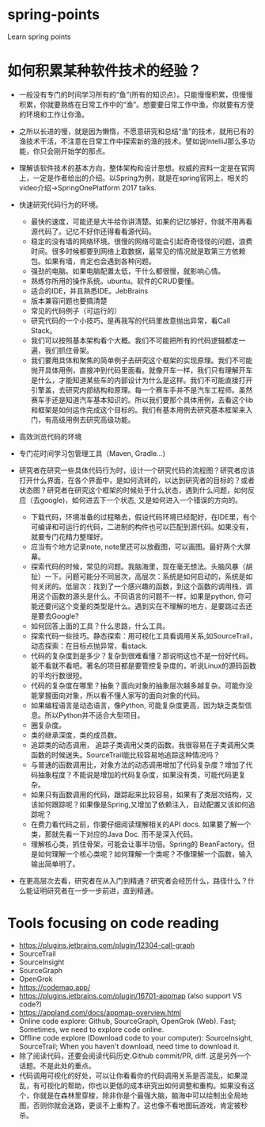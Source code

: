 # spring-points
Learn spring points

# 如何积累某种软件技术的经验？
* 一般没有专门的时间学习所有的“鱼”(所有的知识点）。只能慢慢积累，但慢慢积累，你就要熟练在日常工作中的“渔”。想要要日常工作中渔，你就要有方便的环境和工作让你渔。
* 之所以长进的慢，就是因为懒惰，不愿意研究和总结“渔”的技术，就用已有的渔技术干活，不注意在日常工作中探索新的渔的技术。譬如说IntelliJ那么多功能，你只会刚开始学的那点。
* 理解该软件技术的基本方向，整体架构和设计思想。权威的资料一定是在官网上，一定是作者给出的介绍。以Spring为例，就是在spring官网上，相关的video介绍->SpringOnePlatform 2017 talks.
* 快速研究代码行为的环境。
  * 最快的速度，可能还是大牛给你讲清楚。如果的记忆够好，你就不用再看源代码了。记忆不好你还得看看源代码。
  * 稳定的没有墙的网络环境。很慢的网络可能会引起奇奇怪怪的问题，浪费时间。很多时候都要到网络上取数据，最常见的情况就是取第三方依赖包。如果有墙，肯定也会遇到各种问题。
  * 强劲的电脑。如果电脑配置太低，干什么都很慢，就影响心情。
  * 熟练你所用的操作系统。ubuntu。软件的CRUD要懂。
  * 适合的IDE，并且熟悉IDE。JebBrains
  * 版本兼容问题也要搞清楚
  * 常见的代码例子（可运行的）
  * 研究代码的一个小技巧，是再我写的代码里故意抛出异常，看Call Stack。
  * 我们可以按照基本架构看个大概。我们不可能把所有的代码逻辑都走一遍，我们抓住骨架。
  * 我们要用具体和聚焦的简单例子去研究这个框架的实现原理。我们不可能抛开具体用例，直接冲到代码里面看。就像开车一样，我们只有理解开车是什么，才能知道某些车的内部设计为什么是这样。我们不可能直接打开引擎盖，去研究内部结构和原理。每一个赛车手并不是汽车工程师。虽然赛车手还是知道汽车基本知识的。所以我们要那个具体用例，去看这个lib和框架是如何运作完成这个目标的。我们有基本用例去研究基本框架来入门，有高级用例去研究高级功能。
 
* 高效浏览代码的环境
* 专门花时间学习包管理工具（Maven, Gradle...)
* 研究者在研究一些具体代码行为时，设计一个研究代码的流程图？研究者应该打开什么界面，在各个界面中，是如何流转的，以达到研究者的目标的？或者状态图？研究者在研究这个框架的时候处于什么状态，遇到什么问题，如何反应（去google)，如何进去下一个状态, 又是如何进入一个错误的方向的。  
  * 下载代码，环境准备的过程略去，假设代码环境已经配好，在IDE里，有个可编译和可运行的代码，二进制的构件也可以匹配到源代码。如果没有，就要专门花精力整理好。
  * 应当有个地方记录note, note里还可以放截图，可以画图。最好两个大屏幕。
  * 探索代码的时候，常见的问题。我脑海里，现在毫无想法。头脑风暴（胡扯）一下。问题可能分不同层次，高层次：系统是如何启动的，系统是如何关闭的。低层次：找到了一个感兴趣的函数，到这个函数的调用栈，调用这个函数的源头是什么。不同语言的问题不一样，如果是python, 你可能还要问这个变量的类型是什么。遇到实在不理解的地方，是要跳过去还是要去Google?
  * 如何回答上面的工具？什么思路，什么工具。
  * 探索代码一些技巧。静态探索：用可视化工具看调用关系,如SourceTrail，动态探索：在目标点抛异常，看stack.
  * 代码的复杂度到是多少？复杂到很难看懂？那说明这也不是一份好代码。能不看就不看吧。著名的项目都是要管控复杂度的，听说Linux的源码函数的平均行数很短。
  * 代码的复杂度在哪里？抽象？面向对象的抽象层次越多越复杂。可能你没能掌握面向对象，所以看不懂人家写的面向对象的代码。
  * 如果编程语言是动态语言，像Python, 可能复杂度更高，因为缺乏类型信息。所以Python并不适合大型项目。
  * 圈复杂度。
  * 类的继承深度，类的成员数。
  * 追踪类的动态调用， 追踪子类调用父类的函数。我很容易在子类调用父类函数的时候迷失。SourceTrail能比较容易地追踪这种情况吗？
  * 与普通的函数调用比，对象方法的动态调用增加了代码复杂度？增加了代码抽象程度？不能说是增加的代码复杂度，如果没有类，可能代码更复杂。
  * 如果只有函数调用的代码，跟踪起来比较容易，如果有了类层次结构，又该如何跟踪呢？如果像是Spring,又增加了依赖注入，自动配置又该如何追踪呢？
  * 在费力看代码之前，你要仔细阅读理解相关的API docs. 如果要了解一个类，那就先看一下对应的Java Doc. 而不是深入代码。
  * 理解核心类，抓住骨架，可能会让事半功倍。Spring的 BeanFactory。但是如何理解一个核心类呢？如何理解一个类呢？不像理解一个函数，输入输出简单明了。
* 在更高层次去看，研究者在从入门到精通？研究者会经历什么，路径什么？什么能证明研究者在一步一步前进，直到精通。

# Tools focusing on code reading
* https://plugins.jetbrains.com/plugin/12304-call-graph
* SourceTrail
* SourceInsight
* SourceGraph
* OpenGrok
* https://codemap.app/
* https://plugins.jetbrains.com/plugin/16701-appmap (also support VS code?)
* https://appland.com/docs/appmap-overview.html
* Online code explore: Github, SourceGraph, OpenGrok (Web).  Fast; Sometimes, we need to explore code online.
* Offline code explore (Download code to your computer): SourceInsight, SourceTrail;  When you haven't download, need time to download it. 
* 除了阅读代码，还要会阅读代码历史.Github commit/PR, diff. 这是另外一个话题。不是此处的重点。
* 代码调用可视化的好处，可以让你看看你的代码调用关系是否混乱，如果混乱，有可视化的帮助，你也以更低的成本研究出如何调整和重构。如果没有这个，你就是在森林里穿梭，除非你是个最强大脑，脑海中可以绘制出全局地图，否则你就会迷路，更谈不上重构了。这也像不看地图玩游戏，肯定被秒杀。
